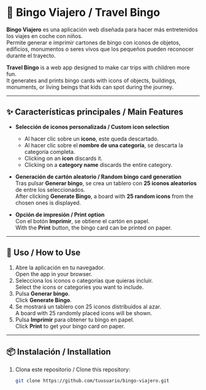 # 🎲 Bingo Viajero / Travel Bingo

**Bingo Viajero** es una aplicación web diseñada para hacer más entretenidos los viajes en coche con niños.  
Permite generar e imprimir cartones de bingo con iconos de objetos, edificios, monumentos o seres vivos que los pequeños pueden reconocer durante el trayecto.

**Travel Bingo** is a web app designed to make car trips with children more fun.  
It generates and prints bingo cards with icons of objects, buildings, monuments, or living beings that kids can spot during the journey.

---

## ✨ Características principales / Main Features

- **Selección de iconos personalizada / Custom icon selection**  
  - Al hacer clic sobre un **icono**, este queda descartado.  
  - Al hacer clic sobre el **nombre de una categoría**, se descarta la categoría completa.  
  - Clicking on an **icon** discards it.  
  - Clicking on a **category name** discards the entire category.  

- **Generación de cartón aleatorio / Random bingo card generation**  
  Tras pulsar **Generar bingo**, se crea un tablero con **25 iconos aleatorios** de entre los seleccionados.  
  After clicking **Generate Bingo**, a board with **25 random icons** from the chosen ones is displayed.  

- **Opción de impresión / Print option**  
  Con el botón **Imprimir**, se obtiene el cartón en papel.  
  With the **Print** button, the bingo card can be printed on paper.  

---

## 🚗 Uso / How to Use

1. Abre la aplicación en tu navegador.  
   Open the app in your browser.  
2. Selecciona los iconos o categorías que quieras incluir.  
   Select the icons or categories you want to include.  
3. Pulsa **Generar bingo**.  
   Click **Generate Bingo**.  
4. Se mostrará un tablero con 25 iconos distribuidos al azar.  
   A board with 25 randomly placed icons will be shown.  
5. Pulsa **Imprimir** para obtener tu bingo en papel.  
   Click **Print** to get your bingo card on paper.  

---

## 📦 Instalación / Installation

1. Clona este repositorio / Clone this repository:  
   ```bash
   git clone https://github.com/tuusuario/bingo-viajero.git

